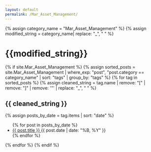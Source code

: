 ```yaml
---
layout: default
permalink: /Mar_Asset_Management/
---
```


{% assign category_name = "Mar_Asset_Management" %}
{% assign modified_string = category_name| replace: "_", " " %}
<h1>{{modified_string}}</h1>
{% if site.Mar_Asset_Management %}
{% assign sorted_posts = site.Mar_Asset_Management | where_exp: "post", "post.category == category_name" | sort: "tags" | group_by: "tags" %}
{% for tag in sorted_posts %}
{% assign cleaned_string = tag.name | remove: "[" | remove: "]" | remove: '"' | replace: "_", " " %}
<h2>{{ cleaned_string }}</h2>
{% assign posts_by_date = tag.items | sort: "date" %}
<ul>
{% for post in posts_by_date %}
<li><a href="{{ post.url | relative_url }}">{{ post.title }} </a><span>{{ post.date | date: "%B, %Y" }}</span></li>
{% endfor %}
</ul>
{% endfor %}
{% endif %}
